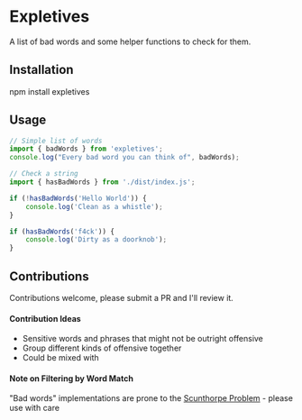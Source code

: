 # Expletives
A list of bad words and some helper functions to check for them.

## Installation
npm install expletives

## Usage
```js
// Simple list of words
import { badWords } from 'expletives';
console.log("Every bad word you can think of", badWords);

// Check a string
import { hasBadWords } from './dist/index.js';

if (!hasBadWords('Hello World')) {
    console.log('Clean as a whistle');
}

if (hasBadWords('f4ck')) {
    console.log('Dirty as a doorknob');
}
```

## Contributions
Contributions welcome, please submit a PR and I'll review it.

#### Contribution Ideas
- Sensitive words and phrases that might not be outright offensive
- Group different kinds of offensive together
- Could be mixed with 

#### Note on Filtering by Word Match
"Bad words" implementations are prone to the [Scunthorpe Problem](https://en.wikipedia.org/wiki/Scunthorpe_problem) - please use with care